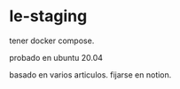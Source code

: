 # le-staging

tener docker compose.

probado en ubuntu 20.04

basado en varios articulos. fijarse en notion.
